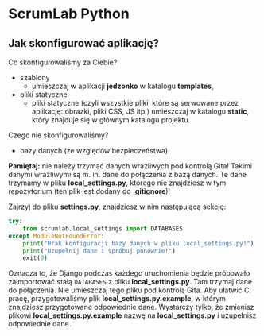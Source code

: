 # ScrumLab Python

## Jak skonfigurować aplikację?

Co skonfigurowaliśmy za Ciebie?

- szablony
  - umieszczaj w aplikacji **jedzonko** w katalogu **templates**,
- pliki statyczne
  - pliki statyczne (czyli wszystkie pliki, które są serwowane przez aplikację: obrazki, pliki CSS, JS itp.)
  umieszczaj w katalogu **static**, który znajduje się w głównym katalogu projektu.

Czego nie skonfigurowaliśmy?

- bazy danych (ze względów bezpieczeństwa)

**Pamiętaj:** nie należy trzymać danych wrażliwych pod kontrolą Gita! Takimi danymi wrażliwymi
są m. in. dane do połączenia z bazą danych. Te dane trzymamy w pliku **local_settings.py**,
którego nie znajdziesz w tym repozytorium (ten plik jest dodany do **.gitignore**)!

Zajrzyj do pliku **settings.py**, znajdziesz w nim następującą sekcję:

```python
try:
    from scrumlab.local_settings import DATABASES
except ModuleNotFoundError:
    print("Brak konfiguracji bazy danych w pliku local_settings.py!")
    print("Uzupełnij dane i spróbuj ponownie!")
    exit(0)
```

Oznacza to, że Django podczas każdego uruchomienia będzie próbowało zaimportować
stałą `DATABASES` z pliku **local_settings.py**. Tam trzymaj dane do połączenia.
Nie umieszczaj tego pliku pod kontrolą Gita. Aby ułatwić Ci pracę, przygotowaliśmy 
plik **local_settings.py.example**, w którym znajdziesz przygotowane odpowiednie dane.
Wystarczy tylko, że zmienisz plikowi **local_settings.py.example** nazwę na  **local_settings.py** 
i uzupełnisz odpowiednie dane.